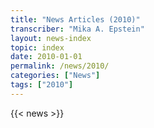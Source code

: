 ```yaml
---
title: "News Articles (2010)"
transcriber: "Mika A. Epstein"
layout: news-index
topic: index
date: 2010-01-01
permalink: /news/2010/
categories: ["News"]
tags: ["2010"]
---
```


{{< news >}}
